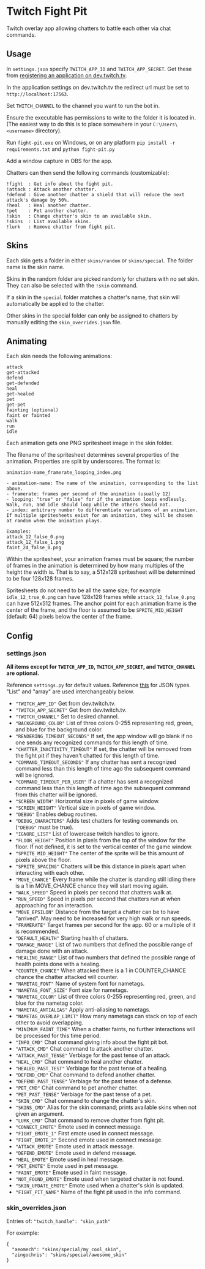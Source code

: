 # Twitch Fight Pit

Twitch overlay app allowing chatters to battle each other via chat commands.

## Usage

In `settings.json` specify `TWITCH_APP_ID` and `TWITCH_APP_SECRET`. Get these from [registering an application on dev.twitch.tv](https://dev.twitch.tv/docs/authentication/register-app/).

In the application settings on dev.twitch.tv the redirect url must be set to `http://localhost:17563`.

Set `TWITCH_CHANNEL` to the channel you want to run the bot in.

Ensure the executable has permissions to write to the folder it is located in. (The easiest way to do this is to place somewhere in your `C:\Users\<username>` directory).

Run `fight-pit.exe` on Windows, or on any platform `pip install -r requirements.txt` and `python fight-pit.py`

Add a window capture in OBS for the app.

Chatters can then send the following commands (customizable):
```
!fight  : Get info about the fight pit.
!attack : Attack another chatter.
!defend : Give another chatter a shield that will reduce the next attack's damage by 50%.
!heal   : Heal another chatter.
!pet    : Pet another chatter.
!skin   : Change chatter's skin to an available skin.
!skins  : List available skins.
!lurk   : Remove chatter from fight pit.
```

## Skins

Each skin gets a folder in either `skins/random` or `skins/special`. The folder name is the skin name.

Skins in the random folder are picked randomly for chatters with no set skin. They can also be selected with the `!skin` command.

If a skin in the `special` folder matches a chatter's name, that skin will automatically be applied to the chatter.

Other skins in the special folder can only be assigned to chatters by manually editing the `skin_overrides.json` file.

## Animating

Each skin needs the following animations:
```
attack
get-attacked
defend
get-defended
heal
get-healed
pet
get-pet
fainting (optional)
faint or fainted
walk
run
idle
```
Each animation gets one PNG spritesheet image in the skin folder.

The filename of the spritesheet determines several properties of the animation. Properties are split by underscores. The format is:
```
animation-name_framerate_looping_index.png

- animation-name: The name of the animation, corresponding to the list above.
- framerate: frames per second of the animation (usually 12)
- looping: "true" or "false" for if the animation loops endlessly. Walk, run, and idle should loop while the others should not.
- index: arbitrary number to differentiate variations of an animation. If multiple spritesheets exist for an animation, they will be chosen at random when the animation plays.

Examples:
attack_12_false_0.png
attack_12_false_1.png
faint_24_false_0.png
```

Within the spritesheet, your animation frames must be square; the number of frames in the animation is determined by how many multiples of the height the width is. That is to say, a 512x128 spritesheet will be determined to be four 128x128 frames.

Spritesheets do not need to be all the same size; for example `idle_12_true_0.png` can have 128x128 frames while `attack_12_false_0.png` can have 512x512 frames. The anchor point for each animation frame is the center of the frame, and the floor is assumed to be `SPRITE_MID_HEIGHT` (default: 64) pixels below the center of the frame.

## Config

### settings.json

**All items except for `TWITCH_APP_ID`, `TWITCH_APP_SECRET`, and `TWITCH_CHANNEL` are optional.**

Reference `settings.py` for default values. Reference [this](https://www.w3schools.com/js/js_json_datatypes.asp) for JSON types. "List" and "array" are used interchangeably below.

- `"TWITCH_APP_ID"` Get from dev.twitch.tv.
- `"TWITCH_APP_SECRET"` Get from dev.twitch.tv.
- `"TWITCH_CHANNEL"` Set to desired channel.
- `"BACKGROUND_COLOR"` List of three colors 0-255 representing red, green, and blue for the background color.
- `"RENDERING_TIMEOUT_SECONDS"` If set, the app window will go blank if no one sends any recognized commands for this length of time.
- `"CHATTER_INACTIVITY_TIMEOUT"` If set, the chatter will be removed from the fight pit if they haven't chatted for this length of time.
- `"COMMAND_TIMEOUT_SECONDS"` If any chatter has sent a recognized command less than this length of time ago the subsequent command will be ignored.
- `"COMMAND_TIMEOUT_PER_USER"` If a chatter has sent a recognized command less than this length of time ago the subsequent command from this chatter will be ignored.
- `"SCREEN_WIDTH"` Horizontal size in pixels of game window.
- `"SCREEN_HEIGHT"` Vertical size in pixels of game window.
- `"DEBUG"` Enables debug routines.
- `"DEBUG_CHARACTERS"` Adds test chatters for testing commands on. (`"DEBUG"` must be true).
- `"IGNORE_LIST"` List of lowercase twitch handles to ignore.
- `"FLOOR_HEIGHT"` Position in pixels from the top of the window for the floor. If not defined, it is set to the vertical center of the game window.
- `"SPRITE_MID_HEIGHT"` The center of the sprite will be this amount of pixels above the floor.
- `"SPRITE_SPACING"` Chatters will be this distance in pixels apart when interacting with each other.
- `"MOVE_CHANCE"` Every frame while the chatter is standing still idling there is a 1 in MOVE_CHANCE chance they will start moving again.
- `"WALK_SPEED"` Speed in pixels per second that chatters walk at.
- `"RUN_SPEED"` Speed in pixels per second that chatters run at when approaching for an interaction.
- `"MOVE_EPSILON"` Distance from the target a chatter can be to have "arrived". May need to be increased for very high walk or run speeds.
- `"FRAMERATE"` Target frames per second for the app. 60 or a multiple of it is recommended.
- `"DEFAULT_HEALTH"` Starting health of chatters.
- `"DAMAGE_RANGE"` List of two numbers that defined the possible range of damage done with an attack.
- `"HEALING_RANGE"` List of two numbers that defined the possible range of health points done with a healing.
- `"COUNTER_CHANCE"` When attacked there is a 1 in COUNTER_CHANCE chance the chatter attacked will counter.
- `"NAMETAG_FONT"` Name of system font for nametags.
- `"NAMETAG_FONT_SIZE"` Font size for nametags.
- `"NAMETAG_COLOR"` List of three colors 0-255 representing red, green, and blue for the nametag color.
- `"NAMETAG_ANTIALIAS"` Apply anti-aliasing to nametags.
- `"NAMETAG_OVERLAP_LIMIT"` How many nametags can stack on top of each other to avoid overlapping.
- `"MINIMUM_FAINT_TIME"` When a chatter faints, no further interactions will be processed for this time period.
- `"INFO_CMD"` Chat command giving info about the fight pit bot.
- `"ATTACK_CMD"` Chat command to attack another chatter.
- `"ATTACK_PAST_TENSE"` Verbiage for the past tense of an attack.
- `"HEAL_CMD"` Chat command to heal another chatter.
- `"HEALED_PAST_TEST"` Verbiage for the past tense of a healing.
- `"DEFEND_CMD"` Chat command to defend another chatter.
- `"DEFEND_PAST_TENSE"` Verbiage for the past tense of a defense.
- `"PET_CMD"` Chat command to pet another chatter.
- `"PET_PAST_TENSE"` Verbiage for the past tense of a pet.
- `"SKIN_CMD"` Chat command to change the chatter's skin.
- `"SKINS_CMD"` Alias for the skin command; prints available skins when not given an argument.
- `"LURK_CMD"` Chat command to remove chatter from fight pit.
- `"CONNECT_EMOTE"` Emote used in connect message.
- `"FIGHT_EMOTE_1"` First emote used in connect message.
- `"FIGHT_EMOTE_2"` Second emote used in connect message.
- `"ATTACK_EMOTE"` Emote used in attack message.
- `"DEFEND_EMOTE"` Emote used in defend message.
- `"HEAL_EMOTE"` Emote used in heal message.
- `"PET_EMOTE"` Emote used in pet message.
- `"FAINT_EMOTE"` Emote used in faint message.
- `"NOT_FOUND_EMOTE"` Emote used when targeted chatter is not found.
- `"SKIN_UPDATE_EMOTE"` Emote used when a chatter's skin is updated.
- `"FIGHT_PIT_NAME"` Name of the fight pit used in the info command.

### skin_overrides.json

Entries of: `"twitch_handle": "skin_path"`

For example:
```
{
  "aeomech": "skins/special/my_cool_skin",
  "zingochris": "skins/special/awesome_skin"
}
```